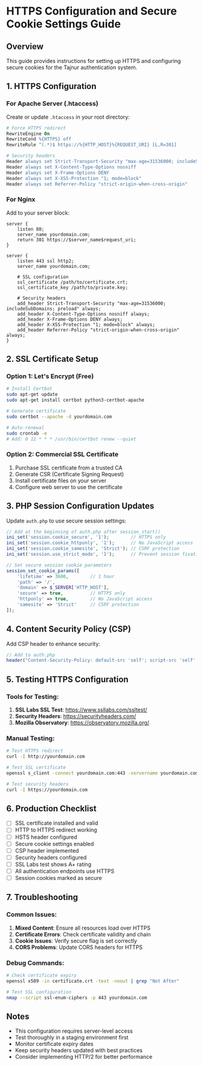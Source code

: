 # HTTPS Configuration and Secure Cookie Settings Guide

## Overview
This guide provides instructions for setting up HTTPS and configuring secure cookies for the Tajnur authentication system.

## 1. HTTPS Configuration

### For Apache Server (.htaccess)
Create or update `.htaccess` in your root directory:

```apache
# Force HTTPS redirect
RewriteEngine On
RewriteCond %{HTTPS} off
RewriteRule ^(.*)$ https://%{HTTP_HOST}%{REQUEST_URI} [L,R=301]

# Security headers
Header always set Strict-Transport-Security "max-age=31536000; includeSubDomains; preload"
Header always set X-Content-Type-Options nosniff
Header always set X-Frame-Options DENY
Header always set X-XSS-Protection "1; mode=block"
Header always set Referrer-Policy "strict-origin-when-cross-origin"
```

### For Nginx
Add to your server block:

```nginx
server {
    listen 80;
    server_name yourdomain.com;
    return 301 https://$server_name$request_uri;
}

server {
    listen 443 ssl http2;
    server_name yourdomain.com;
    
    # SSL configuration
    ssl_certificate /path/to/certificate.crt;
    ssl_certificate_key /path/to/private.key;
    
    # Security headers
    add_header Strict-Transport-Security "max-age=31536000; includeSubDomains; preload" always;
    add_header X-Content-Type-Options nosniff always;
    add_header X-Frame-Options DENY always;
    add_header X-XSS-Protection "1; mode=block" always;
    add_header Referrer-Policy "strict-origin-when-cross-origin" always;
}
```

## 2. SSL Certificate Setup

### Option 1: Let's Encrypt (Free)
```bash
# Install Certbot
sudo apt-get update
sudo apt-get install certbot python3-certbot-apache

# Generate certificate
sudo certbot --apache -d yourdomain.com

# Auto-renewal
sudo crontab -e
# Add: 0 12 * * * /usr/bin/certbot renew --quiet
```

### Option 2: Commercial SSL Certificate
1. Purchase SSL certificate from a trusted CA
2. Generate CSR (Certificate Signing Request)
3. Install certificate files on your server
4. Configure web server to use the certificate

## 3. PHP Session Configuration Updates

Update `auth.php` to use secure session settings:

```php
// Add at the beginning of auth.php after session_start()
ini_set('session.cookie_secure', '1');        // HTTPS only
ini_set('session.cookie_httponly', '1');      // No JavaScript access
ini_set('session.cookie_samesite', 'Strict'); // CSRF protection
ini_set('session.use_strict_mode', '1');      // Prevent session fixation

// Set secure session cookie parameters
session_set_cookie_params([
    'lifetime' => 3600,        // 1 hour
    'path' => '/',
    'domain' => $_SERVER['HTTP_HOST'],
    'secure' => true,          // HTTPS only
    'httponly' => true,        // No JavaScript access
    'samesite' => 'Strict'     // CSRF protection
]);
```

## 4. Content Security Policy (CSP)

Add CSP header to enhance security:

```php
// Add to auth.php
header("Content-Security-Policy: default-src 'self'; script-src 'self' 'unsafe-inline'; style-src 'self' 'unsafe-inline' https://cdnjs.cloudflare.com; font-src 'self' https://cdnjs.cloudflare.com;");
```

## 5. Testing HTTPS Configuration

### Tools for Testing:
1. **SSL Labs SSL Test**: https://www.ssllabs.com/ssltest/
2. **Security Headers**: https://securityheaders.com/
3. **Mozilla Observatory**: https://observatory.mozilla.org/

### Manual Testing:
```bash
# Test HTTPS redirect
curl -I http://yourdomain.com

# Test SSL certificate
openssl s_client -connect yourdomain.com:443 -servername yourdomain.com

# Test security headers
curl -I https://yourdomain.com
```

## 6. Production Checklist

- [ ] SSL certificate installed and valid
- [ ] HTTP to HTTPS redirect working
- [ ] HSTS header configured
- [ ] Secure cookie settings enabled
- [ ] CSP header implemented
- [ ] Security headers configured
- [ ] SSL Labs test shows A+ rating
- [ ] All authentication endpoints use HTTPS
- [ ] Session cookies marked as secure

## 7. Troubleshooting

### Common Issues:
1. **Mixed Content**: Ensure all resources load over HTTPS
2. **Certificate Errors**: Check certificate validity and chain
3. **Cookie Issues**: Verify secure flag is set correctly
4. **CORS Problems**: Update CORS headers for HTTPS

### Debug Commands:
```bash
# Check certificate expiry
openssl x509 -in certificate.crt -text -noout | grep "Not After"

# Test SSL configuration
nmap --script ssl-enum-ciphers -p 443 yourdomain.com
```

## Notes
- This configuration requires server-level access
- Test thoroughly in a staging environment first
- Monitor certificate expiry dates
- Keep security headers updated with best practices
- Consider implementing HTTP/2 for better performance
